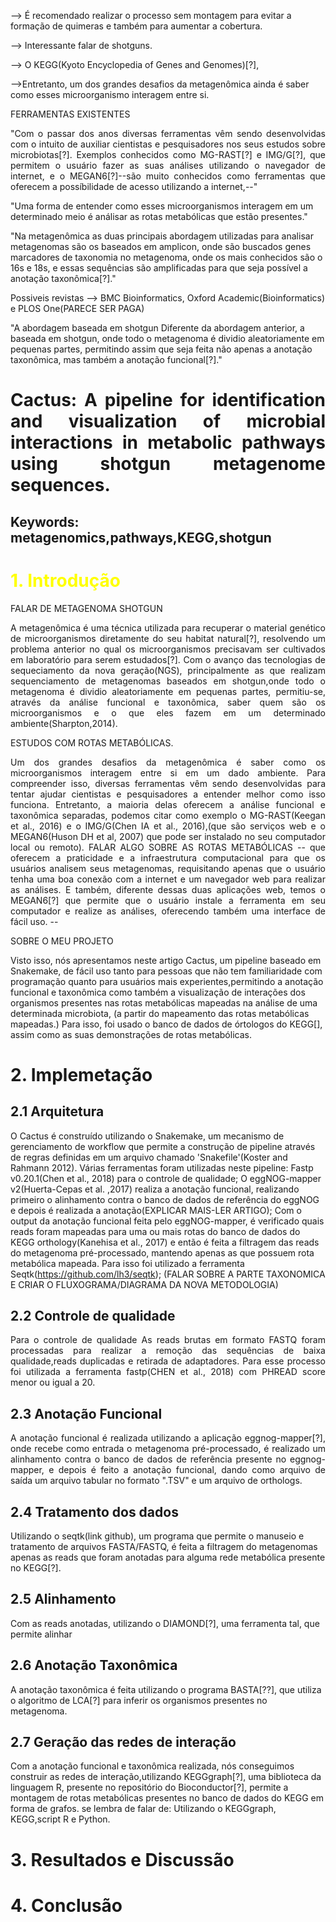 
--> É recomendado realizar o processo sem montagem para evitar a formação de quimeras e também para aumentar a cobertura.

--> Interessante falar de shotguns.

--> O KEGG(Kyoto Encyclopedia of Genes and Genomes)[?], 

-->Entretanto, um dos grandes desafios da metagenômica ainda é saber como esses microorganismo interagem entre si.

FERRAMENTAS EXISTENTES

<p align="justify">"Com o passar dos anos diversas ferramentas vêm sendo desenvolvidas com o intuito de auxiliar cientistas e pesquisadores nos seus estudos sobre microbiotas[?]. Exemplos conhecidos como MG-RAST[?] e IMG/G[?], que permitem o usuário fazer as suas análises utilizando o navegador de internet, e o MEGAN6[?]--são muito conhecidos como ferramentas que oferecem a possíbilidade de acesso utilizando a internet,--"</p> 

"Uma forma de entender como esses microorganismos interagem em um determinado meio é análisar as rotas metabólicas que estão presentes." 

"Na metagenômica as duas principais abordagem utilizadas para analisar metagenomas são os baseados em amplicon, onde são buscados genes marcadores de taxonomia no metagenoma, onde os mais conhecidos são o 16s e 18s, e essas sequências são amplificadas para que seja possível a anotação taxonômica[?]."

Possiveis revistas --> BMC Bioinformatics, Oxford Academic(Bioinformatics) e PLOS One(PARECE SER PAGA)

 "A abordagem baseada em shotgun Diferente da abordagem anterior, a baseada em shotgun, onde todo o metagenoma é dividio aleatoriamente em pequenas partes, permitindo assim que seja feita não apenas a anotação taxonômica, mas também a anotação funcional[?]."

# <h1 align="justify"> Cactus: A pipeline for identification and visualization of microbial interactions in metabolic pathways using shotgun metagenome sequences. </h1>


## Keywords: metagenomics,pathways,KEGG,shotgun

# <span style="color:yellow"> 1. Introdução </span>


FALAR DE METAGENOMA SHOTGUN

<p align="justify">A metagenômica é uma técnica utilizada para recuperar o material genético de microorganismos diretamente do seu habitat natural[?], resolvendo um problema anterior no qual os microorganismos precisavam ser cultivados em laboratório para serem estudados[?]. Com o avanço das tecnologias de sequeciamento da nova geração(NGS), principalmente as que realizam sequenciamento de metagenomas baseados em shotgun,onde todo o metagenoma é dividio aleatoriamente em pequenas partes, permitiu-se, através da análise funcional e taxonômica, saber quem são os microorganismos e o que eles fazem em um determinado ambiente(Sharpton,2014).</p>

ESTUDOS COM ROTAS METABÓLICAS.

<p align="justify">
Um dos grandes desafios da metagenômica é saber como os microorganismos interagem entre si em um dado ambiente. Para compreender isso, diversas ferramentas vêm sendo desenvolvidas para tentar ajudar cientistas e pesquisadores a entender melhor como isso funciona. Entretanto, a maioria delas oferecem a análise funcional e taxonômica separadas, podemos citar como exemplo o MG-RAST(Keegan et al., 2016) e o IMG/G(Chen IA et al., 2016),(que são serviços web e o MEGAN6(Huson DH et al, 2007) que pode ser instalado no seu computador local ou remoto). FALAR ALGO SOBRE AS ROTAS METABÓLICAS -- que oferecem a praticidade e a infraestrutura computacional para que os usuários analisem seus metagenomas, requisitando apenas que o usuário tenha uma boa conexão com a internet e um navegador web para realizar as análises. E também, diferente dessas duas aplicações web, temos o MEGAN6[?] que permite que o usuário instale a ferramenta em seu computador e realize as análises, oferecendo também uma interface de fácil uso.  -- </p> 

SOBRE O MEU PROJETO

Visto isso, nós apresentamos neste artigo Cactus, um pipeline baseado em Snakemake, de fácil uso tanto para pessoas que não tem familiaridade com programação quanto para usuários mais experientes,permitindo a anotação funcional e taxonômica como também a visualização de interações dos organismos presentes nas rotas metabólicas mapeadas na análise de uma determinada microbiota, (a partir do mapeamento das rotas metabólicas mapeadas.) Para isso, foi usado o banco de dados de órtologos do KEGG[], assim como as suas demonstrações de rotas metabólicas. 

# 2. Implemetação

## 2.1 Arquitetura

O Cactus é construído utilizando o Snakemake, um mecanismo de gerenciamento de workflow que permite a construção de pipeline através de regras definidas em um arquivo chamado 'Snakefile'(Koster and Rahmann 2012). Várias ferramentas foram utilizadas neste pipeline: Fastp v0.20.1(Chen et al., 2018) para o controle de qualidade; O eggNOG-mapper v2(Huerta-Cepas et al. ,2017) realiza a anotação funcional, realizando primeiro o alinhamento contra o banco de dados de referência do eggNOG e depois é realizada a anotação(EXPLICAR MAIS-LER ARTIGO); Com o output da anotação funcional feita pelo eggNOG-mapper, é verificado quais reads foram mapeadas para uma ou mais rotas do banco de dados do KEGG orthology(Kanehisa et al., 2017) e então é feita a filtragem das reads do metagenoma pré-processado, mantendo apenas as que possuem rota metabólica mapeada. Para isso foi utilizado a ferramenta Seqtk(https://github.com/lh3/seqtk); (FALAR SOBRE A PARTE TAXONOMICA E CRIAR O FLUXOGRAMA/DIAGRAMA DA NOVA METODOLOGIA)

## 2.2 Controle de qualidade

<p align="justify">Para o controle de qualidade As reads brutas em formato FASTQ foram processadas para realizar a remoção
das sequências de baixa qualidade,reads duplicadas e retirada de adaptadores. Para esse
processo foi utilizada a ferramenta fastp(CHEN et al., 2018) com PHREAD score menor
ou igual a 20. </p>

## 2.3 Anotação Funcional

<p align="justify">A anotação funcional é realizada utilizando a aplicação eggnog-mapper[?], onde recebe como entrada o metagenoma pré-processado, é realizado um alinhamento contra o banco de dados de referência presente no eggnog-mapper, e depois é feito a anotação funcional, dando como arquivo de saída um arquivo tabular no formato ".TSV" e um arquivo de orthologs.</p>


## 2.4 Tratamento dos dados

Utilizando o seqtk(link github), um programa que permite o manuseio e tratamento de arquivos FASTA/FASTQ, é feita a filtragem do metagenomas apenas as reads que foram anotadas para alguma rede metabólica presente no KEGG[?].

## 2.5 Alinhamento 

Com as reads anotadas, utilizando o DIAMOND[?], uma ferramenta tal, que permite alinhar 

## 2.6 Anotação Taxonômica

A anotação taxonômica é feita utilizando o programa BASTA[??], que utiliza o algoritmo de LCA[?] para inferir os organismos presentes no metagenoma.

## 2.7 Geração das redes de interação
Com a anotação funcional e taxonômica realizada, nós conseguimos construir as redes de interação,utilizando KEGGgraph[?], uma biblioteca da linguagem R, presente no repositório do Bioconductor[?], permite a montagem de rotas metabólicas presentes no banco de dados do KEGG em forma de grafos. se lembra de falar de: Utilizando o KEGGgraph, KEGG,script R e Python.


# 3. Resultados e Discussão



# 4. Conclusão